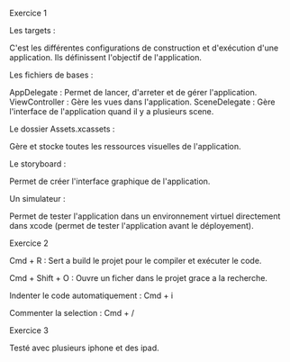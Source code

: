 Exercice 1

Les targets :

C'est les différentes configurations de construction et d'exécution d'une application. Ils définissent l'objectif de l'application.

Les fichiers de bases :

AppDelegate : Permet de lancer, d'arreter et de gérer l'application. 
ViewController : Gère les vues dans l'application.
SceneDelegate : Gère l'interface de l'application quand il y a plusieurs scene.

Le dossier Assets.xcassets :

Gère et stocke toutes les ressources visuelles de l'application.

Le storyboard :

Permet de créer l'interface graphique de l'application.

Un simulateur : 

Permet de tester l'application dans un environnement virtuel directement dans xcode (permet de tester l'application avant le déployement).

Exercice 2 

Cmd + R : Sert a build le projet pour le compiler et exécuter le code.

Cmd + Shift + O : Ouvre un ficher dans le projet grace a la recherche.

Indenter le code automatiquement : Cmd + i

Commenter la selection : Cmd + /

Exercice 3

Testé avec plusieurs iphone et des ipad.


